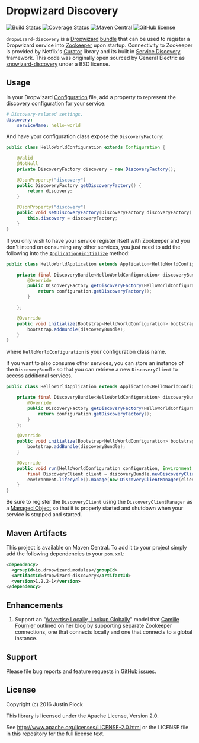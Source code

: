 Dropwizard Discovery
====================
[![Build Status](https://travis-ci.org/dropwizard/dropwizard-discovery.svg?branch=master)](https://travis-ci.org/dropwizard/dropwizard-discovery)
[![Coverage Status](https://coveralls.io/repos/dropwizard/dropwizard-discovery/badge.svg?branch=master)](https://coveralls.io/r/dropwizard/dropwizard-discovery?branch=master)
[![Maven Central](https://img.shields.io/maven-central/v/io.dropwizard.modules/dropwizard-discovery.svg?style=flat-square)](https://maven-badges.herokuapp.com/maven-central/io.dropwizard.modules/dropwizard-discovery/)
[![GitHub license](https://img.shields.io/github/license/dropwizard/dropwizard-discovery.svg?style=flat-square)](https://github.com/dropwizard/dropwizard-discovery/tree/master)

`dropwizard-discovery` is a [Dropwizard](http://dropwizard.io) [bundle](http://dropwizard.io/manual/core.html#bundles) that can be used to register a Dropwizard service into [Zookeeper](https://zookeeper.apache.org) upon startup. Connectivity to Zookeeper is provided by Netflix's [Curator](http://curator.apache.org) library and its built in [Service Discovery](http://curator.apache.org/curator-x-discovery/index.html) framework. This code was originally open sourced by General Electric as [snowizard-discovery](https://github.com/GeneralElectric/snowizard-discovery) under a BSD license.


Usage
-----

In your Dropwizard [Configuration](http://dropwizard.io/manual/core.html#configuration) file, add a property to represent the discovery configuration for your service:

```yaml
# Discovery-related settings.
discovery:
    serviceName: hello-world
```

And have your configuration class expose the `DiscoveryFactory`:

```java
public class HelloWorldConfiguration extends Configuration {

    @Valid
    @NotNull
    private DiscoveryFactory discovery = new DiscoveryFactory();

    @JsonProperty("discovery")
    public DiscoveryFactory getDiscoveryFactory() {
        return discovery;
    }

    @JsonProperty("discovery")
    public void setDiscoveryFactory(DiscoveryFactory discoveryFactory) {
        this.discovery = discoveryFactory;
    }
}
```

If you only wish to have your service register itself with Zookeeper and you don't intend on consuming any other services, you just need to add the following into the [`Application#initialize`](http://dropwizard.io/1.2.2/dropwizard-core/apidocs/io/dropwizard/Application.html#initialize(io.dropwizard.setup.Bootstrap)) method:

```java
public class HelloWorldApplication extends Application<HelloWorldConfiguration> {

    private final DiscoveryBundle<HelloWorldConfiguration> discoveryBundle = new DiscoveryBundle<HelloWorldConfiguration>() {
        @Override
        public DiscoveryFactory getDiscoveryFactory(HelloWorldConfiguration configuration) {
            return configuration.getDiscoveryFactory();
        }

    };

    @Override
    public void initialize(Bootstrap<HelloWorldConfiguration> bootstrap) {
        bootstrap.addBundle(discoveryBundle);
    }
}
```

where `HelloWorldConfiguration` is your configuration class name.

If you want to also consume other services, you can store an instance of the `DiscoveryBundle` so that you can retrieve a new `DiscoveryClient` to access additional services.

```java
public class HelloWorldApplication extends Application<HelloWorldConfiguration> {

    private final DiscoveryBundle<HelloWorldConfiguration> discoveryBundle = new DiscoveryBundle<HelloWorldConfiguration>() {
        @Override
        public DiscoveryFactory getDiscoveryFactory(HelloWorldConfiguration configuration) {
            return configuration.getDiscoveryFactory();
        }
    };

    @Override
    public void initialize(Bootstrap<HelloWorldConfiguration> bootstrap) {
        bootstrap.addBundle(discoveryBundle);
    }

    @Override
    public void run(HelloWorldConfiguration configuration, Environment environment) throws Exception {
        final DiscoveryClient client = discoveryBundle.newDiscoveryClient("other-service");
        environment.lifecycle().manage(new DiscoveryClientManager(client));
    }
}
```

Be sure to register the `DiscoveryClient` using the `DiscoveryClientManager` as a [Managed Object](http://dropwizard.io/manual/core.html#managed-objects) so that it is properly started and shutdown when your service is stopped and started.


Maven Artifacts
---------------

This project is available on Maven Central. To add it to your project simply add the following dependencies to your `pom.xml`:

```xml
<dependency>
  <groupId>io.dropwizard.modules</groupId>
  <artifactId>dropwizard-discovery</artifactId>
  <version>1.2.2-1</version>
</dependency>
```

Enhancements
------------

1. Support an "[Advertise Locally, Lookup Globally](http://whilefalse.blogspot.com/2012/12/building-global-highly-available.html)" model that [Camille Fournier](https://github.com/skamille) outlined on her blog by supporting separate Zookeeper connections, one that connects locally and one that connects to a global instance.


Support
-------

Please file bug reports and feature requests in [GitHub issues](https://github.com/dropwizard/dropwizard-discovery/issues).


License
-------

Copyright (c) 2016 Justin Plock

This library is licensed under the Apache License, Version 2.0.

See http://www.apache.org/licenses/LICENSE-2.0.html or the LICENSE file in this repository for the full license text.
